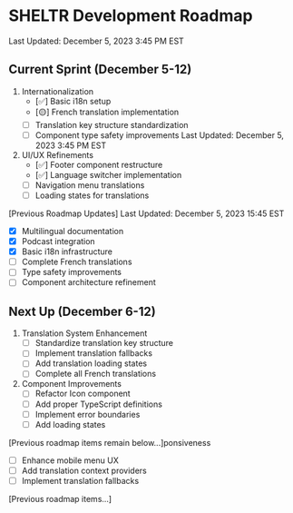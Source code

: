 # SHELTR Development Roadmap
Last Updated: December 5, 2023 3:45 PM EST

## Current Sprint (December 5-12)
1. Internationalization
   - [✅] Basic i18n setup
   - [🟡] French translation implementation
   - [ ] Translation key structure standardization
   - [ ] Component type safety improvements
Last Updated: December 5, 2023 3:45 PM EST
2. UI/UX Refinements
   - [✅] Footer component restructure
   - [✅] Language switcher implementation
   - [ ] Navigation menu translations
   - [ ] Loading states for translations

[Previous Roadmap Updates]
Last Updated: December 5, 2023 15:45 EST
- [x] Multilingual documentation
- [x] Podcast integration
- [x] Basic i18n infrastructure
- [ ] Complete French translations
- [ ] Type safety improvements
- [ ] Component architecture refinement

## Next Up (December 6-12)
1. Translation System Enhancement
   - [ ] Standardize translation key structure
   - [ ] Implement translation fallbacks
   - [ ] Add translation loading states
   - [ ] Complete all French translations

2. Component Improvements
   - [ ] Refactor Icon component
   - [ ] Add proper TypeScript definitions
   - [ ] Implement error boundaries
   - [ ] Add loading states

[Previous roadmap items remain below...]ponsiveness
   - [ ] Enhance mobile menu UX
   - [ ] Add translation context providers
   - [ ] Implement translation fallbacks

[Previous roadmap items...]